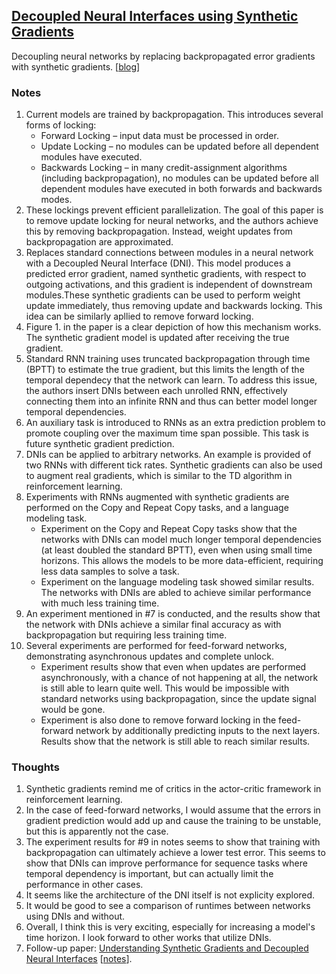 ## [Decoupled Neural Interfaces using Synthetic Gradients](https://arxiv.org/abs/1608.05343)

Decoupling neural networks by replacing backpropagated error gradients with synthetic gradients. \[[blog](https://deepmind.com/blog/decoupled-neural-networks-using-synthetic-gradients/)\]

### Notes
1. Current models are trained by backpropagation. This introduces several forms of locking:
   - Forward Locking – input data must be processed in order.
   - Update Locking – no modules can be updated before all dependent modules have executed.
   - Backwards Locking – in many credit-assignment algorithms (including backpropagation), no modules can be updated before all dependent modules have executed in both forwards and backwards modes.
2. These lockings prevent efficient parallelization. The goal of this paper is to remove update locking for neural networks, and the authors achieve this by removing backpropagation. Instead, weight updates from backpropagation are approximated.
3. Replaces standard connections between modules in a neural network with a Decoupled Neural Interface (DNI). This model produces a predicted error gradient, named synthetic gradients, with respect to outgoing activations, and this gradient is independent of downstream modules.These synthetic gradients can be used to perform weight update immediately, thus removing update and backwards locking. This idea can be similarly apllied to remove forward locking.
4. Figure 1. in the paper is a clear depiction of how this mechanism works. The synthetic gradient model is updated after receiving the true gradient.
5. Standard RNN training uses truncated backpropagation through time (BPTT) to estimate the true gradient, but this limits the length of the temporal dependecy that the network can learn. To address this issue, the authors insert DNIs between each unrolled RNN, effectively connecting them into an infinite RNN and thus can better model longer temporal dependencies.
6. An auxiliary task is introduced to RNNs as an extra prediction problem to promote coupling over the maximum time span possible.  This task is future synthetic gradient prediction.
7. DNIs can be applied to arbitrary networks. An example is provided of two RNNs with different tick rates. Synthetic gradients can also be used to augment real gradients, which is similar to the TD algorithm in reinforcement learning.
8. Experiments with RNNs augmented with synthetic gradients are performed on the Copy and Repeat Copy tasks, and a language modeling task.
   - Experiment on the Copy and Repeat Copy tasks show that the networks with DNIs can model much longer temporal dependencies (at least doubled the standard BPTT), even when using small time horizons. This allows the models to be more data-efficient, requiring less data samples to solve a task.
   - Experiment on the language modeling task showed similar results. The networks with DNIs are abled to achieve similar performance with much less training time.
9. An experiment mentioned in #7 is conducted, and the results show that the network with DNIs achieve a similar final accuracy as with backpropagation but requiring less training time.
10. Several experiments are performed for feed-forward networks, demonstrating asynchronous updates and complete unlock.
    - Experiment results show that even when updates are performed asynchronously, with a chance of not happening at all, the network is still able to learn quite well. This would be impossible with standard networks using backpropagation, since the update signal would be gone.
    - Experiment is also done to remove forward locking in the feed-forward network by additionally predicting inputs to the next layers. Results show that the network is still able to reach similar results.

### Thoughts
1. Synthetic gradients remind me of critics in the actor-critic framework in reinforcement learning.
2. In the case of feed-forward networks, I would assume that the errors in gradient prediction would add up and cause the training to be unstable, but this is apparently not the case.
3. The experiment results for #9 in notes seems to show that training with backpropagation can ultimately achieve a lower test error. This seems to show that DNIs can improve performance for sequence tasks where temporal dependency is important, but can actually limit the performance in other cases.
4. It seems like the architecture of the DNI itself is not explicity explored.
5. It would be good to see a comparison of runtimes between networks using DNIs and without.
6. Overall, I think this is very exciting, especially for increasing a model's time horizon. I look forward to other works that utilize DNIs.
7. Follow-up paper: [Understanding Synthetic Gradients and Decoupled Neural Interfaces](https://arxiv.org/abs/1703.00522) \[[notes](understanding-synthetic-gradients.md)\].
